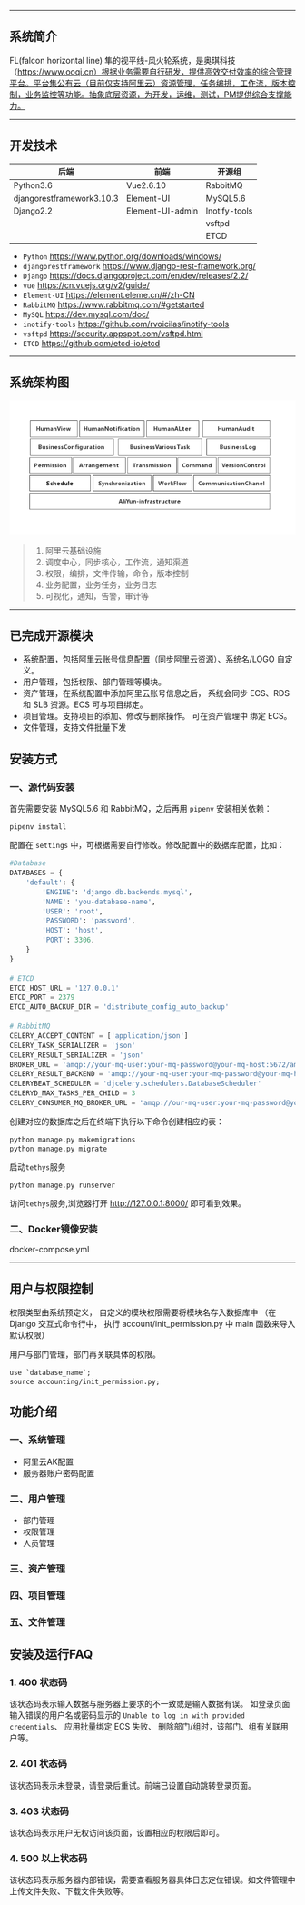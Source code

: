 ------

## 系统简介

FL(falcon horizontal line) 隼的视平线-风火轮系统，是奥琪科技（https://www.ooqi.cn）根据业务需要自行研发，提供高效交付效率的综合管理平台。平台集公有云（目前仅支持阿里云）资源管理，任务编排，工作流，版本控制，业务监控等功能。抽象底层资源，为开发，运维，测试，PM提供综合支撑能力。

------



## 开发技术

| 后端                      | 前端             | 开源组        |
| ------------------------- | ---------------- | ------------- |
| Python3.6                 | Vue2.6.10        | RabbitMQ      |
| djangorestframework3.10.3 | Element-UI       | MySQL5.6      |
| Django2.2                 | Element-UI-admin | Inotify-tools |
|                           |                  | vsftpd        |
|                           |                  | ETCD          |



- `Python` https://www.python.org/downloads/windows/
- `djangorestframework` https://www.django-rest-framework.org/
- `Django` https://docs.djangoproject.com/en/dev/releases/2.2/
- `vue` https://cn.vuejs.org/v2/guide/
- `Element-UI` https://element.eleme.cn/#/zh-CN
- `RabbitMQ` https://www.rabbitmq.com/#getstarted
- `MySQL` https://dev.mysql.com/doc/
- `inotify-tools` https://github.com/rvoicilas/inotify-tools
- `vsftpd` https://security.appspot.com/vsftpd.html
- `ETCD` https://github.com/etcd-io/etcd

------



## 系统架构图

![i](fhl.png)

> 1. 阿里云基础设施
> 2. 调度中心，同步核心，工作流，通知渠道
> 3. 权限，编排，文件传输，命令，版本控制
> 4. 业务配置，业务任务，业务日志
> 5. 可视化，通知，告警，审计等
>
> 

------



## 已完成开源模块

- 系统配置，包括阿里云账号信息配置（同步阿里云资源）、系统名/LOGO 自定义。
- 用户管理，包括权限、部门管理等模块。
- 资产管理，在系统配置中添加阿里云账号信息之后， 系统会同步 ECS、RDS 和 SLB 资源。ECS 可与项目绑定。
- 项目管理。支持项目的添加、修改与删除操作。 可在资产管理中 绑定 ECS。
- 文件管理，支持文件批量下发

## 安装方式

### 一、源代码安装

首先需要安装 MySQL5.6 和 RabbitMQ，之后再用 `pipenv` 安装相关依赖：

```shell
pipenv install
```

配置在 `settings` 中，可根据需要自行修改。修改配置中的数据库配置，比如：

```python
#Database
DATABASES = {
    'default': {
        'ENGINE': 'django.db.backends.mysql',
        'NAME': 'you-database-name',
        'USER': 'root',
        'PASSWORD': 'password',
        'HOST': 'host',
        'PORT': 3306,
    }
}

# ETCD
ETCD_HOST_URL = '127.0.0.1'
ETCD_PORT = 2379
ETCD_AUTO_BACKUP_DIR = 'distribute_config_auto_backup'

# RabbitMQ
CELERY_ACCEPT_CONTENT = ['application/json']
CELERY_TASK_SERIALIZER = 'json'
CELERY_RESULT_SERIALIZER = 'json'
BROKER_URL = 'amqp://your-mq-user:your-mq-password@your-mq-host:5672/ams'  
CELERY_RESULT_BACKEND = 'amqp://your-mq-user:your-mq-password@your-mq-host:5672/ams'
CELERYBEAT_SCHEDULER = 'djcelery.schedulers.DatabaseScheduler'
CELERYD_MAX_TASKS_PER_CHILD = 3
CELERY_CONSUMER_MQ_BROKER_URL = 'amqp://our-mq-user:your-mq-password@your-mq-host:5672'

```

创建对应的数据库之后在终端下执行以下命令创建相应的表：

```shell
python manage.py makemigrations
python manage.py migrate
```

启动`tethys`服务

```shell
python manage.py runserver
```

访问`tethys`服务,浏览器打开 http://127.0.0.1:8000/ 即可看到效果。

### 二、Docker镜像安装

docker-compose.yml


------



## 用户与权限控制

权限类型由系统预定义， 自定义的模块权限需要将模块名存入数据库中 （在 Django 交互式命令行中， 执行 account/init_permission.py 中 main 函数来导入默认权限）

用户与部门管理，部门再关联具体的权限。

```mysql
use `database_name`;
source accounting/init_permission.py;
```

## 功能介绍

### 一、系统管理

- 阿里云AK配置
- 服务器账户密码配置

### 二、用户管理

- 部门管理
- 权限管理
- 人员管理

### 三、资产管理

### 四、项目管理

### 五、文件管理

## 安装及运行FAQ

### 1. 400 状态码

该状态码表示输入数据与服务器上要求的不一致或是输入数据有误。 如登录页面输入错误的用户名或密码显示的 `Unable to log in with provided credentials`、 应用批量绑定 ECS 失败、 删除部门/组时，该部门、组有关联用户等。

### 2. 401 状态码

该状态码表示未登录，请登录后重试。前端已设置自动跳转登录页面。

### 3. 403 状态码

该状态码表示用户无权访问该页面，设置相应的权限后即可。

### 4. 500 以上状态码

该状态码表示服务器内部错误，需要查看服务器具体日志定位错误。如文件管理中上传文件失败、下载文件失败等。